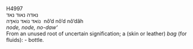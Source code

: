 <body>
  <p>H4997<br>  נאדה    נאוד    נאד  <br> נוֹאדּ  נוֹאדּ  נוֹאדָּה  ‎  nô‘d  nô‘d  nô‘dâh  <br><i>node,</i> <i>node,</i> <i>no-daw‘ </i><br>From an unused root of uncertain signification; a (skin or leather) <i>bag</i> (for fluids): - bottle.<br></p>
 </body>